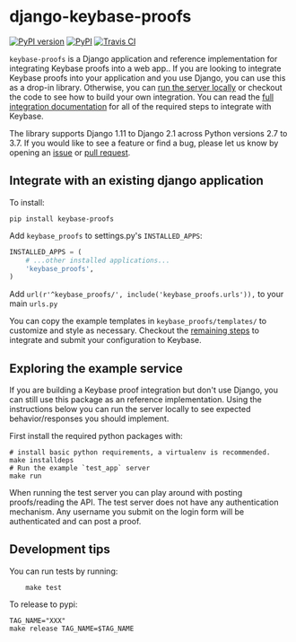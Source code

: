 # django-keybase-proofs

[![PyPI version](https://badge.fury.io/py/keybase-proofs.svg?maxAge=2592000)](https://badge.fury.io/py/keybase-proofs)
[![PyPI](https://img.shields.io/pypi/pyversions/keybase-proofs.svg)](https://pypi.python.org/pypi/keybase-proofs)
[![Travis CI](https://travis-ci.org/keybase/django-keybase-proofs.svg?branch=master)](https://travis-ci.org/keybase/django-keybase-proofs)

`keybase-proofs` is a Django application and reference implementation for
integrating Keybase proofs into a web app.. If you are looking to integrate
Keybase proofs into your application and you use Django, you can use this as a
drop-in library. Otherwise, you can [run the server
locally](##exploring-the-example-service) or checkout the code to see how to
build your own integration. You can read the [full integration
documentation](https://keybase.io/docs/proof_service) for all of the required
steps to integrate with Keybase.

The library supports Django 1.11 to Django 2.1 across Python versions 2.7 to
3.7. If you would like to see a feature or find a bug, please let us know by
opening an [issue](https://github.com/keybase/keybase-proofs/issues) or [pull
request](https://github.com/keybase/keybase-proofs/pulls).

## Integrate with an existing django application

To install:

```
pip install keybase-proofs
```

Add `keybase_proofs` to settings.py's `INSTALLED_APPS`:

```python
INSTALLED_APPS = (
    # ...other installed applications...
    'keybase_proofs',
)
```

Add `url(r'^keybase_proofs/', include('keybase_proofs.urls')),` to your main
`urls.py`

You can copy the example templates in `keybase_proofs/templates/` to customize
and style as necessary. Checkout the [remaining
steps](https://keybase.io/docs/proof_service#4-steps-to-rollout) to integrate
and submit your configuration to Keybase.

## Exploring the example service

If you are building a Keybase proof integration but don't use Django, you can
still use this package as an reference implementation. Using the instructions
below you can run the server locally to see expected behavior/responses you
should implement.

First install the required python packages with:

```
# install basic python requirements, a virtualenv is recommended.
make installdeps
# Run the example `test_app` server
make run
```

When running the test server you can play around with posting proofs/reading
the API. The test server does not have any authentication mechanism. Any
username you submit on the login form will be authenticated and can post a
proof.

## Development tips

You can run tests by running:
```
    make test
```

To release to pypi:
```
TAG_NAME="XXX"
make release TAG_NAME=$TAG_NAME
```
